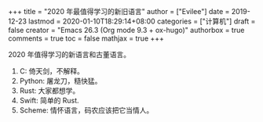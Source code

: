 +++
title = "2020 年最值得学习的新旧语言"
author = ["Evilee"]
date = 2019-12-23
lastmod = 2020-01-10T18:29:14+08:00
categories = ["计算机"]
draft = false
creator = "Emacs 26.3 (Org mode 9.3 + ox-hugo)"
authorbox = true
comments = true
toc = false
mathjax = true
+++

2020 年值得学习的新语言和古董语言。
<!--more-->

1.  C: 倚天剑，不解释。
2.  Python: 屠龙刀，糙快猛。
3.  Rust: 大家都想学。
4.  Swift: 简单的 Rust.
5.  Scheme: 情怀语言，码农应该把它当情人。
